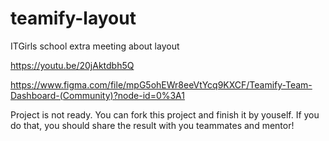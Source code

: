 # teamify-layout

ITGirls school extra meeting about layout

https://youtu.be/20jAktdbh5Q

https://www.figma.com/file/mpG5ohEWr8eeVtYcq9KXCF/Teamify-Team-Dashboard-(Community)?node-id=0%3A1

Project is not ready.
You can fork this project and finish it by youself.
If you do that, you should share the result with you teammates and mentor!
